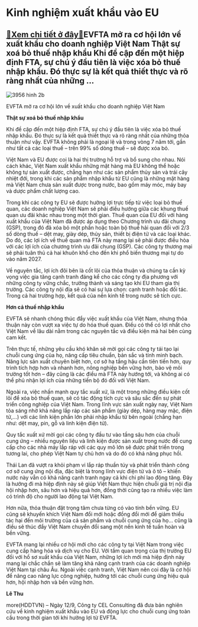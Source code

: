 Kinh nghiệm xuất khẩu vào EU
============================

[:gift:Xem chi tiết ở đây:gift:](https://hddtvn.com/kinh-nghiem-xuat-khau-vao-eu/)EVFTA mở ra cơ hội lớn về xuất khẩu cho doanh nghiệp Việt Nam Thật sự xoá bỏ thuế nhập khẩu Khi đề cập đến một hiệp định FTA, sự chú ý đầu tiên là việc xóa bỏ thuế nhập khẩu. Đó thực sự là kết quả thiết thực và rõ ràng nhất của những …
-------------------------------------------------------------------------------------------------------------------------------------------------------------------------------------------------------------------------------------------------





![3956 hinh 2b](https://haiquanonline.com.vn/stores/news_dataimages/hoalt/092020/08/10/in_article/3956_Hinh_2B.jpg?rt=20200912191528 "undefined")


EVFTA mở ra cơ hội lớn về xuất khẩu cho doanh nghiệp Việt Nam



**Thật sự xoá bỏ thuế nhập khẩu**


Khi đề cập đến một hiệp định FTA, sự chú ý đầu tiên là việc xóa bỏ thuế nhập khẩu. Đó thực sự là kết quả thiết thực và rõ ràng nhất của những thỏa thuận như vậy. EVFTA không phải là ngoại lệ và trong vòng 7 năm tới, gần như tất cả các loại thuế – trên 99% số dòng thuế – sẽ được xóa bỏ.


Việt Nam và EU được coi là hai thị trường hỗ trợ và bổ sung cho nhau. Nói cách khác, Việt Nam xuất khẩu những mặt hàng mà EU không thể hoặc không tự sản xuất được, chẳng hạn như các sản phẩm thủy sản và trái cây nhiệt đới, trong khi các sản phẩm nhập khẩu từ EU cũng là những mặt hàng mà Việt Nam chưa sản xuất được trong nước, bao gồm máy móc, máy bay và dược phẩm chất lượng cao.


Trong khi các công ty EU sẽ được hưởng lợi trực tiếp từ việc loại bỏ thuế quan, các doanh nghiệp Việt Nam sẽ phải điều hướng giữa các khung thuế quan ưu đãi khác nhau trong một thời gian. Thuế quan của EU đối với hàng xuất khẩu của Việt Nam đã được áp dụng theo Chương trình ưu đãi chung (GSP), trong đó đã xóa bỏ một phần hoặc toàn bộ thuế hải quan đối với 2/3 số dòng thuế – dệt may, giày dép, thủy sản, thiết bị điện tử và các loại khác. Do đó, các lợi ích về thuế quan mà FTA này mang lại sẽ phải được điều hòa với các lợi ích của chương trình ưu đãi chung (GSP). Các công ty thương mại sẽ phải tuân thủ cả hai khuôn khổ cho đến khi phổ biến thương mại tự do vào năm 2027.


Về nguyên tắc, lợi ích đôi bên là cốt lõi của thỏa thuận và chúng ta cần kỳ vọng việc gia tăng cạnh tranh đáng kể cho các công ty địa phương với những công ty vững chắc, trưởng thành và sáng tạo khi EU tham gia thị trường. Các công ty nội địa sẽ có hai sự lựa chọn: cạnh tranh hoặc đối tác. Trong cả hai trường hợp, kết quả của nền kinh tế trong nước sẽ tích cực.


**Hơn cả thuế nhập khẩu**


EVFTA sẽ nhanh chóng thúc đẩy việc xuất khẩu của Việt Nam, nhưng thỏa thuận này còn vượt xa việc tự do hóa thuế quan. Điều có thể có lợi nhất cho Việt Nam về lâu dài nằm trong các nguyên tắc và điều kiện mà hai bên cùng cam kết.


Trên thực tế, những yêu cầu khó khăn sẽ mời gọi các công ty tái tạo lại chuỗi cung ứng của họ, nâng cấp tiêu chuẩn, bản sắc và tính minh bạch. Năng lực sản xuất chuyên biệt hơn, cơ sở hạ tầng hậu cần tiên tiến hơn, quy trình tích hợp hơn và nhanh hơn, nông nghiệp bền vững hơn, bảo vệ môi trường tốt hơn – đây cũng là các điều mà FTA này hướng tới, và không ai có thể phủ nhận lợi ích của những tiến bộ đó đối với Việt Nam.


Ngoài ra, việc nhấn mạnh quy tắc xuất xứ, là một trong những điều kiện cốt lõi để xóa bỏ thuế quan, sẽ có tác động tích cực và sâu sắc đến sự phát triển công nghiệp của Việt Nam. Trong lĩnh vực sản xuất ngày nay, Việt Nam tỏa sáng nhờ khả năng lắp ráp các sản phẩm (giày dép, hàng may mặc, điện tử,…) với các linh kiện phần lớn phải nhập khẩu từ bên ngoài (chẳng hạn như: dệt may, pin, gỗ và linh kiện điện tử).


Quy tắc xuất xứ mời gọi các công ty đầu tư vào tầng sâu hơn của chuỗi cung ứng – nhiều nguyên liệu và linh kiện được sản xuất trong nước để cung cấp cho các nhà máy lắp ráp với các quy mô lớn sẽ được phát triển trong tương lai, cho phép Việt Nam tự chủ hơn và do đó có khả năng phục hồi.


Thái Lan đã vượt ra khỏi phạm vi lắp ráp thuần túy và phát triển thành công cơ sở cung ứng nội địa, đặc biệt là trong lĩnh vực điện tử và ô tô – khiến nước này vẫn có khả năng cạnh tranh ngay cả khi chi phí lao động tăng. Đây là hướng đi mà hiệp định này sẽ giúp Việt Nam thực hiện chuỗi giá trị nội địa hội nhập hơn, sâu hơn và hiệu quả hơn, đồng thời cũng tạo ra nhiều việc làm có trình độ cho người lao động tại Việt Nam.


Hơn nữa, thỏa thuận đặt trọng tâm chưa từng có vào tính bền vững. EU cũng sẽ khuyến khích Việt Nam đổi mới hoặc đồng đổi mới để giảm thiểu tác hại đến môi trường của cả sản phẩm và chuỗi cung ứng của họ… cũng là điều sẽ thúc đẩy Việt Nam chuyển đổi sang một nền kinh tế tuần hoàn và bền vững.


EVFTA mang lại nhiều cơ hội mới cho các công ty tại Việt Nam trong việc cung cấp hàng hóa và dịch vụ cho EU. Với tầm quan trọng của thị trường EU đối với hồ sơ xuất khẩu của Việt Nam, những lợi ích mới mà hiệp định này mang lại chắc chắn sẽ làm tăng khả năng cạnh tranh của các doanh nghiệp Việt Nam tại châu Âu. Ngoài việc cạnh tranh, Việt Nam nên coi đây là cơ hội để nâng cao năng lực công nghiệp, hướng tới các chuỗi cung ứng hiệu quả hơn, hội nhập hơn và bền vững hơn.




**Lê Thu**



more(HDDTVN) – Ngày 12/9, Công ty CEL Consulting đã đưa bản nghiên cứu về kinh nghiệm xuất khẩu vào EU và động lực cho chuỗi cung ứng toàn cầu trong thời gian tới khi hưởng lợi từ EVFTA.

